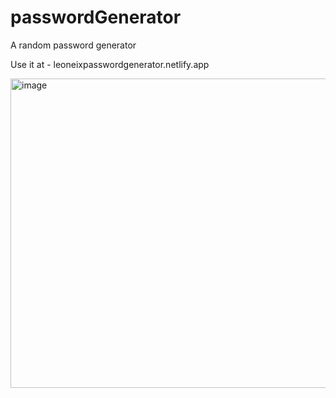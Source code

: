 # passwordGenerator
A random password generator

Use it at  - leoneixpasswordgenerator.netlify.app

<img width="627" height="495" alt="image" src="https://github.com/user-attachments/assets/3a28e1fa-5310-4e43-b93e-8fbd48a9ca06" />

